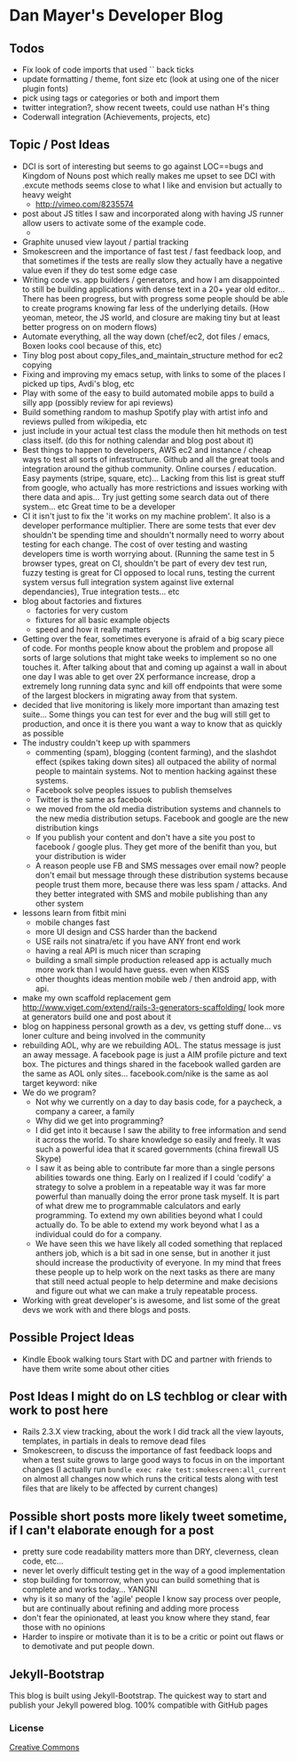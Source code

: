 Dan Mayer's Developer Blog
===

## Todos

* Fix look of code imports that used `` back ticks
* update formatting / theme, font size etc (look at using one of the nicer plugin fonts)
* pick using tags or categories or both and import them
* twitter integration?, show recent tweets, could use nathan H's thing
* Coderwall integration (Achievements, projects, etc)

## Topic / Post Ideas

* DCI is sort of interesting but seems to go against LOC==bugs and Kingdom of Nouns post which really makes me upset to see DCI with .excute methods seems close to what I like and envision but actually to heavy weight
  * http://vimeo.com/8235574
* post about JS titles I saw and incorporated along with having JS runner allow users to activate some of the example code.
    * <div class='blog-header' data-title='Bug to code ratios'></div> 
* Graphite unused view layout / partial tracking
* Smokescreen and the importance of fast test / fast feedback loop, and that sometimes if the tests are really slow they actually have a negative value even if they do test some edge case
* Writing code vs. app builders / generators, and how I am disappointed to still be building applications with dense text in a 20+ year old editor… There has been progress, but with progress some people should be able to create programs knowing far less of the underlying details. (How yeoman, meteor, the JS world, and closure are making tiny but at least better progress on on modern flows)
* Automate everything, all the way down (chef/ec2, dot files / emacs, Boxen looks cool because of this, etc)
* Tiny blog post about copy_files_and_maintain_structure method for ec2 copying
* Fixing and improving my emacs setup, with links to some of the places I picked up tips, Avdi's blog, etc
* Play with some of the easy to build automated mobile apps to build a silly app (possibly review for api reviews)
* Build something random to mashup Spotify play with artist info and reviews pulled from wikipedia, etc
* just include in your actual test class the module then hit methods on test class itself. (do this for nothing calendar and blog post about it)
* Best things to happen to developers, AWS ec2 and instance / cheap ways to test all sorts of infrastructure. Github and all the great tools and integration around the github community. Online courses / education. Easy payments (stripe, square, etc)… Lacking from this list is great stuff from google, who actually has more restrictions and issues working with there data and apis… Try just getting some search data out of there system… etc Great time to be a developer
* CI it isn't just to fix the 'it works on my machine problem'. It also is a developer performance multiplier. There are some tests that ever dev shouldn't be spending time and shouldn't normally need to worry about testing for each change. The cost of over testing and wasting developers time is worth worrying about. (Running the same test in 5 browser types, great on CI, shouldn't be part of every dev test run, fuzzy testing is great for CI opposed to local runs, testing the current system versus full integration system against live external dependancies), True integration tests… etc
* blog about factories and fixtures
  * factories for very custom
  * fixtures for all basic example objects
  * speed and how it really matters
* Getting over the fear, sometimes everyone is afraid of a big scary piece of code. For months people know about the problem and propose all sorts of large solutions that might take weeks to implement so no one touches it. After talking about that and coming up against a wall in about one day I was able to get over 2X performance increase, drop a extremely long running data sync and kill off endpoints that were some of the largest blockers in migrating away from that system.
* decided that live monitoring is likely more important than amazing test suite... Some things you can test for ever and the bug will still get to production, and once it is there you want a way to know that as quickly as possible 
* The industry couldn't keep up with spammers
  * commenting (spam), blogging (content farming), and the slashdot effect (spikes taking down sites) all outpaced the ability of normal people to maintain systems. Not to mention hacking against these systems. 
  * Facebook solve peoples issues to publish themselves
  * Twitter is the same as facebook
  * we moved from the old media distribution systems and channels to the new media distribution setups. Facebook and google are the new distribution kings
  * If you publish your content and don't have a site you post to facebook / google plus. They get more of the benifit  than you, but your distribution is wider
  * A reason people use FB and SMS messages over email now? people don't email but message through these distribution systems because people trust them more, because there was less spam / attacks. And they better integrated with SMS and  mobile publishing than any other system
* lessons learn from fitbit mini
  * mobile changes fast
  * more UI design and CSS harder than the backend
  * USE rails not sinatra/etc if you have ANY front end work
  * having a real API is much nicer than scraping
  * building a small simple production released app is actually much more work than I would have guess. even when KISS
  * other thoughts ideas mention mobile web / then android app, with api.
* make my own scaffold replacement gem http://www.viget.com/extend/rails-3-generators-scaffolding/ look more at generators build one and post about it
* blog on happiness personal growth as a dev, vs getting stuff done... vs loner culture and being involved in the community
* rebuilding AOL, why are we rebuilding AOL. The status message is just an away message. A facebook page is just a AIM profile picture and text box. The pictures and things shared in the facebook walled garden are the same as AOL only sites... facebook.com/nike is the same as aol target keyword: nike
* We do we program?
  * Not why we currently on a day to day basis code, for a paycheck, a company a career, a family
  * Why did we get into programming?
  * I did get into it because I saw the ability to free information and send it across the world. To share knowledge so easily and freely. It was such a powerful idea that it scared governments (china firewall US Skype)
  * I saw it as being able to contribute far more than a single persons abilities towards one thing. Early on I realized if I could 'codify' a strategy to solve a problem in a repeatable way it was far more powerful than manually doing the error prone task myself. It is part of what drew me to programmable calculators and early programming. To extend my own abilities beyond what I could actually do. To be able to extend my work beyond what I as a individual could do for a company.
  * We have seen this we have likely all coded something that replaced anthers job, which is a bit sad in one sense, but in another it just should increase the productivity of everyone. In my mind that frees these people up to help work on the next tasks as there are many that still need actual people to help determine and make decisions and figure out what we can make a truly repeatable process.
* Working with great developer's is awesome, and list some of the great devs we work with and there blogs and posts.

## Possible Project Ideas

* Kindle Ebook walking tours Start with DC and partner with friends to have them write some about other cities   

## Post Ideas I might do on LS techblog or clear with work to post here
* Rails 2.3.X view tracking, about the work I did track all the view layouts, templates, in partials in deals to remove dead files
* Smokescreen, to discuss the importance of fast feedback loops and when a test suite grows to large good ways to focus in on the important changes (I actually run `bundle exec rake test:smokescreen:all_current` on almost all changes now which runs the critical tests along with test files that are likely to be affected by current changes)

## Possible short posts more likely tweet sometime, if I can't elaborate enough for a post

* pretty sure code readability matters more than DRY, cleverness, clean code, etc...
* never let overly difficult testing get in the way of a good implementation
* stop building for tomorrow, when you can build something that is complete and works today… YANGNI
* why is it so many of the 'agile' people I know say process over people, but are continually about refining and adding more process
* don't fear the opinionated, at least you know where they stand, fear those with no opinions
* Harder to inspire or motivate than it is to be a critic or point out flaws or to demotivate and put people down.

## Jekyll-Bootstrap
This blog is built using Jekyll-Bootstrap. The quickest way to start and publish your Jekyll powered blog. 100% compatible with GitHub pages

### License

[Creative Commons](http://creativecommons.org/licenses/by-nc-sa/3.0/)
